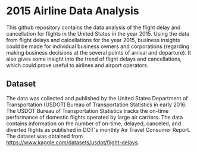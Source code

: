 # 2015 Airline Data Analysis

This github repository contains the data analysis of the flight delay and cancellation for flights in the United States in the year 2015.  Using the data from flight delays and calcellations for the year 2015, business insights could be made for individual business owners and corporations (regarding making business decisions at the several points of arrival and departure). It also gives some insight into the trend of flight delays and cancellations, which could prove useful to airlines and airport operators.

## Dataset
The data was collected and published by the United States Department of Transportation (USDOT) Bureau of Transportation Statistics in early 2016. The USDOT Bureau of Transportation Statistics tracks the on-time performance of domestic flights operated by large air carriers. The data contains information on the number of on-time, delayed, canceled, and diverted flights as published in DOT's monthly Air Travel Consumer Report. The dataset was obtained from https://www.kaggle.com/datasets/usdot/flight-delays. 

